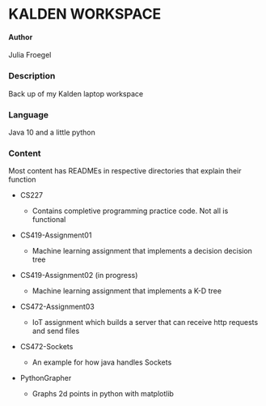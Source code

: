 KALDEN WORKSPACE
================

#### Author ####
Julia Froegel  

### Description ###  
Back up of my Kalden laptop workspace

### Language ###
Java 10 and a little python

### Content ###
Most content has READMEs in respective directories that explain their function
  
- CS227
    - Contains completive programming practice code. Not all is functional
          
- CS419-Assignment01     
    - Machine learning assignment that implements a decision decision tree
          
- CS419-Assignment02 (in progress)     
    - Machine learning assignment that implements a K-D tree
- CS472-Assignment03
    - IoT assignment which builds a server that can receive http requests and send files
- CS472-Sockets
    - An example for how java handles Sockets
- PythonGrapher
    - Graphs 2d points in python with matplotlib
